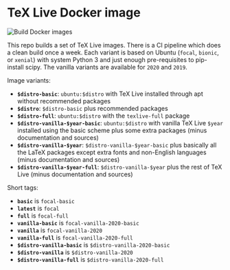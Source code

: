 # TeX Live Docker image
![Build Docker images](https://github.com/mje-nz/docker-texlive/workflows/Build%20Docker%20images/badge.svg)

This repo builds a set of TeX Live images.
There is a CI pipeline which does a clean build once a week.
Each variant is based on Ubuntu (`focal`, `bionic`, or `xenial`) with system Python 3 and just enough pre-requisites to pip-install scipy.
The vanilla variants are available for `2020` and `2019`.

Image variants:

* **`$distro-basic`**: `ubuntu:$distro` with TeX Live installed through apt without recommended packages
* **`$distro`**: `$distro-basic` plus recommended packages
* **`$distro-full`**: `ubuntu:$distro` with the `texlive-full` package
* **`$distro-vanilla-$year-basic`**: `ubuntu:$distro` with vanilla TeX Live `$year` installed using the basic scheme plus some extra packages (minus documentation and sources)
* **`$distro-vanilla-$year`**: `$distro-vanilla-$year-basic` plus basically all the LaTeX packages except extra fonts and non-English languages (minus documentation and sources)
* **`$distro-vanilla-$year-full`**: `$distro-vanilla-$year` plus the rest of TeX Live (minus documentation and sources)

Short tags:

* **`basic`** is `focal-basic`
* **`latest`** is `focal`
* **`full`** is `focal-full`
* **`vanilla-basic`** is `focal-vanilla-2020-basic`
* **`vanilla`** is `focal-vanilla-2020`
* **`vanilla-full`** is `focal-vanilla-2020-full`
* **`$distro-vanilla-basic`** is `$distro-vanilla-2020-basic`
* **`$distro-vanilla`** is `$distro-vanilla-2020`
* **`$distro-vanilla-full`** is `$distro-vanilla-2020-full`
